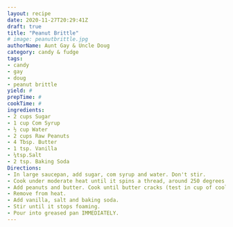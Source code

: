 ```yaml
--- 
layout: recipe 
date: 2020-11-27T20:29:41Z 
draft: true 
title: "Peanut Brittle" 
# image: peanutbrittle.jpg 
authorName: Aunt Gay & Uncle Doug 
category: candy & fudge 
tags: 
- candy 
- gay 
- doug 
- peanut brittle 
yield: # 
prepTime: # 
cookTime: # 
ingredients: 
- 2 cups Sugar 
- 1 cup Com Syrup 
- ½ cup Water 
- 2 cups Raw Peanuts 
- 4 Tbsp. Butter 
- 1 tsp. Vanilla 
- ¼tsp.Salt 
- 2 tsp. Baking Soda 
Directions: 
- In large saucepan, add sugar, com syrup and water. Don't stir. 
- Cook under moderate heat until it spins a thread, around 250 degrees. 
- Add peanuts and butter. Cook until butter cracks (test in cup of cool water, listen for the crack). 
- Remove from heat. 
- Add vanilla, salt and baking soda. 
- Stir until it stops foaming. 
- Pour into greased pan IMMEDIATELY. 
---
```

